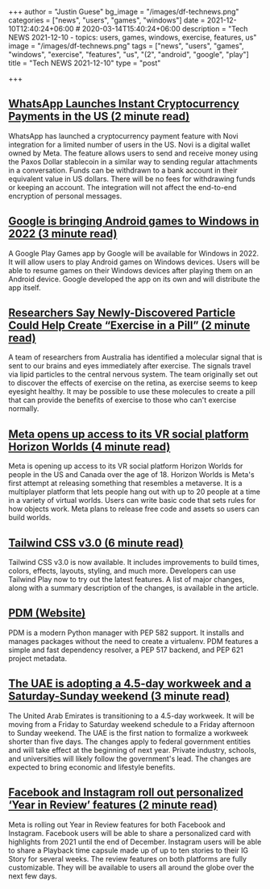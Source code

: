 +++
author = "Justin Guese"
bg_image = "/images/df-technews.png"
categories = ["news", "users", "games", "windows"]
date = 2021-12-10T12:40:24+06:00 # 2020-03-14T15:40:24+06:00
description = "Tech NEWS 2021-12-10 - topics: users, games, windows, exercise, features, us"
image = "/images/df-technews.png"
tags = ["news", "users", "games", "windows", "exercise", "features", "us", "(2", "android", "google", "play"]
title = "Tech NEWS 2021-12-10"
type = "post"

+++

## [WhatsApp Launches Instant Cryptocurrency Payments in the US (2 minute read)](https://www.macrumors.com/2021/12/09/whatsapp-cryptocurrency-payments-us/)

WhatsApp has launched a cryptocurrency payment feature with Novi integration for a limited number of users in the US. Novi is a digital wallet owned by Meta. The feature allows users to send and receive money using the Paxos Dollar stablecoin in a similar way to sending regular attachments in a conversation. Funds can be withdrawn to a bank account in their equivalent value in US dollars. There will be no fees for withdrawing funds or keeping an account. The integration will not affect the end-to-end encryption of personal messages.

## [Google is bringing Android games to Windows in 2022 (3 minute read)](https://www.theverge.com/2021/12/9/22827037/google-android-games-windows-pc-google-play-games)

A Google Play Games app by Google will be available for Windows in 2022. It will allow users to play Android games on Windows devices. Users will be able to resume games on their Windows devices after playing them on an Android device. Google developed the app on its own and will distribute the app itself.

## [Researchers Say Newly-Discovered Particle Could Help Create “Exercise in a Pill” (2 minute read)](https://futurism.com/neoscope/exercise-pill-particle)

A team of researchers from Australia has identified a molecular signal that is sent to our brains and eyes immediately after exercise. The signals travel via lipid particles to the central nervous system. The team originally set out to discover the effects of exercise on the retina, as exercise seems to keep eyesight healthy. It may be possible to use these molecules to create a pill that can provide the benefits of exercise to those who can't exercise normally.

## [Meta opens up access to its VR social platform Horizon Worlds (4 minute read)](https://www.theverge.com/2021/12/9/22825139/meta-horizon-worlds-access-open-metaverse)

Meta is opening up access to its VR social platform Horizon Worlds for people in the US and Canada over the age of 18. Horizon Worlds is Meta's first attempt at releasing something that resembles a metaverse. It is a multiplayer platform that lets people hang out with up to 20 people at a time in a variety of virtual worlds. Users can write basic code that sets rules for how objects work. Meta plans to release free code and assets so users can build worlds.

## [Tailwind CSS v3.0 (6 minute read)](https://tailwindcss.com/blog/tailwindcss-v3)

Tailwind CSS v3.0 is now available. It includes improvements to build times, colors, effects, layouts, styling, and much more. Developers can use Tailwind Play now to try out the latest features. A list of major changes, along with a summary description of the changes, is available in the article.

## [PDM (Website)](https://pdm.fming.dev/)

PDM is a modern Python manager with PEP 582 support. It installs and manages packages without the need to create a virtualenv. PDM features a simple and fast dependency resolver, a PEP 517 backend, and PEP 621 project metadata.

## [The UAE is adopting a 4.5-day workweek and a Saturday-Sunday weekend (3 minute read)](https://www.npr.org/2021/12/08/1062435944/uae-work-week-change-saturday-sunday-weekends-global-markets)

The United Arab Emirates is transitioning to a 4.5-day workweek. It will be moving from a Friday to Saturday weekend schedule to a Friday afternoon to Sunday weekend. The UAE is the first nation to formalize a workweek shorter than five days. The changes apply to federal government entities and will take effect at the beginning of next year. Private industry, schools, and universities will likely follow the government's lead. The changes are expected to bring economic and lifestyle benefits.

## [Facebook and Instagram roll out personalized ‘Year in Review’ features (2 minute read)](https://techcrunch.com/2021/12/09/facebook-and-instagram-roll-out-personalized-year-in-review-features/)

Meta is rolling out Year in Review features for both Facebook and Instagram. Facebook users will be able to share a personalized card with highlights from 2021 until the end of December. Instagram users will be able to share a Playback time capsule made up of up to ten stories to their IG Story for several weeks. The review features on both platforms are fully customizable. They will be available to users all around the globe over the next few days.

